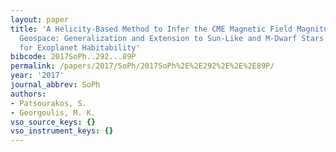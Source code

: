 ```yaml
---
layout: paper
title: 'A Helicity-Based Method to Infer the CME Magnetic Field Magnitude in Sun and
  Geospace: Generalization and Extension to Sun-Like and M-Dwarf Stars and Implications
  for Exoplanet Habitability'
bibcode: 2017SoPh..292...89P
permalink: /papers/2017/SoPh/2017SoPh%2E%2E292%2E%2E%2E89P/
year: '2017'
journal_abbrev: SoPh
authors:
- Patsourakos, S.
- Georgoulis, M. K.
vso_source_keys: {}
vso_instrument_keys: {}
---
```

